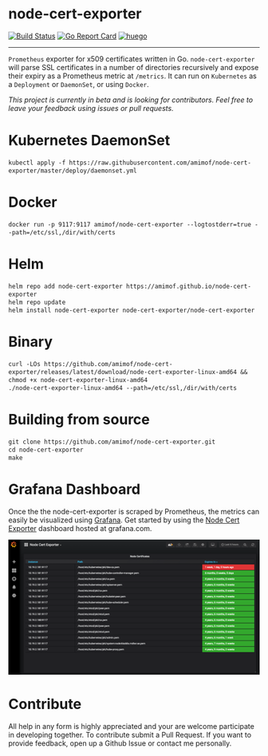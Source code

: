 # node-cert-exporter
[![Build Status](https://travis-ci.org/amimof/node-cert-exporter.svg?branch=master)](https://travis-ci.org/amimof/node-cert-exporter) [![Go Report Card](https://goreportcard.com/badge/github.com/amimof/node-cert-exporter)](https://goreportcard.com/report/github.com/amimof/node-cert-exporter) [![huego](https://godoc.org/github.com/amimof/node-cert-exporter?status.svg)](https://godoc.org/github.com/amimof/node-cert-exporter)

---

`Prometheus` exporter for x509 certificates written in Go. `node-cert-exporter` will parse SSL certificates in a number of directories recursively and expose their expiry as a Prometheus metric at `/metrics`. It can run on `Kubernetes` as a `Deployment` or `DaemonSet`, or using `Docker`. 

*This project is currently in beta and is looking for contributors. Feel free to leave your feedback using issues or pull requests.*

# Kubernetes DaemonSet
```
kubectl apply -f https://raw.githubusercontent.com/amimof/node-cert-exporter/master/deploy/daemonset.yml
```

# Docker
```
docker run -p 9117:9117 amimof/node-cert-exporter --logtostderr=true --path=/etc/ssl,/dir/with/certs
```

# Helm
```
helm repo add node-cert-exporter https://amimof.github.io/node-cert-exporter
helm repo update
helm install node-cert-exporter node-cert-exporter/node-cert-exporter
```

# Binary
```
curl -LOs https://github.com/amimof/node-cert-exporter/releases/latest/download/node-cert-exporter-linux-amd64 && chmod +x node-cert-exporter-linux-amd64
./node-cert-exporter-linux-amd64 --path=/etc/ssl,/dir/with/certs
```

# Building from source
```
git clone https://github.com/amimof/node-cert-exporter.git
cd node-cert-exporter
make
```

# Grafana Dashboard
Once the the node-cert-exporter is scraped by Prometheus, the metrics can easily be visualized using [Grafana](https://grafana.com). Get started by using the [Node Cert Exporter](https://grafana.com/dashboards/9999) dashboard hosted at grafana.com.

![](./img/grafana.png)

# Contribute
All help in any form is highly appreciated and your are welcome participate in developing together. To contribute submit a Pull Request. If you want to provide feedback, open up a Github Issue or contact me personally.